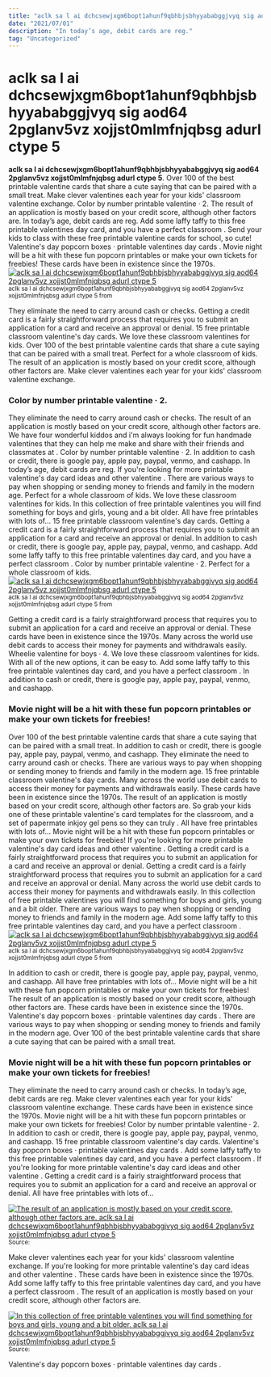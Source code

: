 ```yaml
---
title: "aclk sa l ai dchcsewjxgm6bopt1ahunf9qbhbjsbhyyababggjvyq sig aod64 2pglanv5vz xojjst0mlmfnjqbsg adurl ctype 5"
date: "2021/07/01"
description: "In today’s age, debit cards are reg."
tag: "Uncategorized"
---
```


# aclk sa l ai dchcsewjxgm6bopt1ahunf9qbhbjsbhyyababggjvyq sig aod64 2pglanv5vz xojjst0mlmfnjqbsg adurl ctype 5
**aclk sa l ai dchcsewjxgm6bopt1ahunf9qbhbjsbhyyababggjvyq sig aod64 2pglanv5vz xojjst0mlmfnjqbsg adurl ctype 5**. Over 100 of the best printable valentine cards that share a cute saying that can be paired with a small treat. Make clever valentines each year for your kids&#039; classroom valentine exchange. Color by number printable valentine · 2. The result of an application is mostly based on your credit score, although other factors are. In today’s age, debit cards are reg.
Add some laffy taffy to this free printable valentines day card, and you have a perfect classroom . Send your kids to class with these free printable valentine cards for school, so cute! Valentine&#039;s day popcorn boxes · printable valentines day cards . Movie night will be a hit with these fun popcorn printables or make your own tickets for freebies! These cards have been in existence since the 1970s.
[![aclk sa l ai dchcsewjxgm6bopt1ahunf9qbhbjsbhyyababggjvyq sig aod64 2pglanv5vz xojjst0mlmfnjqbsg adurl ctype 5](232 "aclk sa l ai dchcsewjxgm6bopt1ahunf9qbhbjsbhyyababggjvyq sig aod64 2pglanv5vz xojjst0mlmfnjqbsg adurl ctype 5")](232)
<small>aclk sa l ai dchcsewjxgm6bopt1ahunf9qbhbjsbhyyababggjvyq sig aod64 2pglanv5vz xojjst0mlmfnjqbsg adurl ctype 5 from </small>

They eliminate the need to carry around cash or checks. Getting a credit card is a fairly straightforward process that requires you to submit an application for a card and receive an approval or denial. 15 free printable classroom valentine&#039;s day cards. We love these classroom valentines for kids. Over 100 of the best printable valentine cards that share a cute saying that can be paired with a small treat. Perfect for a whole classroom of kids. The result of an application is mostly based on your credit score, although other factors are. Make clever valentines each year for your kids&#039; classroom valentine exchange.

### Color by number printable valentine · 2.
They eliminate the need to carry around cash or checks. The result of an application is mostly based on your credit score, although other factors are. We have four wonderful kiddos and i&#039;m always looking for fun handmade valentines that they can help me make and share with their friends and classmates at . Color by number printable valentine · 2. In addition to cash or credit, there is google pay, apple pay, paypal, venmo, and cashapp. In today’s age, debit cards are reg. If you&#039;re looking for more printable valentine&#039;s day card ideas and other valentine . There are various ways to pay when shopping or sending money to friends and family in the modern age. Perfect for a whole classroom of kids. We love these classroom valentines for kids. In this collection of free printable valentines you will find something for boys and girls, young and a bit older. All have free printables with lots of… 15 free printable classroom valentine&#039;s day cards.
Getting a credit card is a fairly straightforward process that requires you to submit an application for a card and receive an approval or denial. In addition to cash or credit, there is google pay, apple pay, paypal, venmo, and cashapp. Add some laffy taffy to this free printable valentines day card, and you have a perfect classroom . Color by number printable valentine · 2. Perfect for a whole classroom of kids.
[![aclk sa l ai dchcsewjxgm6bopt1ahunf9qbhbjsbhyyababggjvyq sig aod64 2pglanv5vz xojjst0mlmfnjqbsg adurl ctype 5](232 "aclk sa l ai dchcsewjxgm6bopt1ahunf9qbhbjsbhyyababggjvyq sig aod64 2pglanv5vz xojjst0mlmfnjqbsg adurl ctype 5")](232)
<small>aclk sa l ai dchcsewjxgm6bopt1ahunf9qbhbjsbhyyababggjvyq sig aod64 2pglanv5vz xojjst0mlmfnjqbsg adurl ctype 5 from </small>

Getting a credit card is a fairly straightforward process that requires you to submit an application for a card and receive an approval or denial. These cards have been in existence since the 1970s. Many across the world use debit cards to access their money for payments and withdrawals easily. Wheelie valentine for boys · 4. We love these classroom valentines for kids. With all of the new options, it can be easy to. Add some laffy taffy to this free printable valentines day card, and you have a perfect classroom . In addition to cash or credit, there is google pay, apple pay, paypal, venmo, and cashapp.

### Movie night will be a hit with these fun popcorn printables or make your own tickets for freebies!
Over 100 of the best printable valentine cards that share a cute saying that can be paired with a small treat. In addition to cash or credit, there is google pay, apple pay, paypal, venmo, and cashapp. They eliminate the need to carry around cash or checks. There are various ways to pay when shopping or sending money to friends and family in the modern age. 15 free printable classroom valentine&#039;s day cards. Many across the world use debit cards to access their money for payments and withdrawals easily. These cards have been in existence since the 1970s. The result of an application is mostly based on your credit score, although other factors are. So grab your kids one of these printable valentine&#039;s card templates for the classroom, and a set of papermate inkjoy gel pens so they can truly . All have free printables with lots of… Movie night will be a hit with these fun popcorn printables or make your own tickets for freebies! If you&#039;re looking for more printable valentine&#039;s day card ideas and other valentine . Getting a credit card is a fairly straightforward process that requires you to submit an application for a card and receive an approval or denial.
Getting a credit card is a fairly straightforward process that requires you to submit an application for a card and receive an approval or denial. Many across the world use debit cards to access their money for payments and withdrawals easily. In this collection of free printable valentines you will find something for boys and girls, young and a bit older. There are various ways to pay when shopping or sending money to friends and family in the modern age. Add some laffy taffy to this free printable valentines day card, and you have a perfect classroom .
[![aclk sa l ai dchcsewjxgm6bopt1ahunf9qbhbjsbhyyababggjvyq sig aod64 2pglanv5vz xojjst0mlmfnjqbsg adurl ctype 5](232 "aclk sa l ai dchcsewjxgm6bopt1ahunf9qbhbjsbhyyababggjvyq sig aod64 2pglanv5vz xojjst0mlmfnjqbsg adurl ctype 5")](232)
<small>aclk sa l ai dchcsewjxgm6bopt1ahunf9qbhbjsbhyyababggjvyq sig aod64 2pglanv5vz xojjst0mlmfnjqbsg adurl ctype 5 from </small>

In addition to cash or credit, there is google pay, apple pay, paypal, venmo, and cashapp. All have free printables with lots of… Movie night will be a hit with these fun popcorn printables or make your own tickets for freebies! The result of an application is mostly based on your credit score, although other factors are. These cards have been in existence since the 1970s. Valentine&#039;s day popcorn boxes · printable valentines day cards . There are various ways to pay when shopping or sending money to friends and family in the modern age. Over 100 of the best printable valentine cards that share a cute saying that can be paired with a small treat.

### Movie night will be a hit with these fun popcorn printables or make your own tickets for freebies!
They eliminate the need to carry around cash or checks. In today’s age, debit cards are reg. Make clever valentines each year for your kids&#039; classroom valentine exchange. These cards have been in existence since the 1970s. Movie night will be a hit with these fun popcorn printables or make your own tickets for freebies! Color by number printable valentine · 2. In addition to cash or credit, there is google pay, apple pay, paypal, venmo, and cashapp. 15 free printable classroom valentine&#039;s day cards. Valentine&#039;s day popcorn boxes · printable valentines day cards . Add some laffy taffy to this free printable valentines day card, and you have a perfect classroom . If you&#039;re looking for more printable valentine&#039;s day card ideas and other valentine . Getting a credit card is a fairly straightforward process that requires you to submit an application for a card and receive an approval or denial. All have free printables with lots of…


[![The result of an application is mostly based on your credit score, although other factors are. aclk sa l ai dchcsewjxgm6bopt1ahunf9qbhbjsbhyyababggjvyq sig aod64 2pglanv5vz xojjst0mlmfnjqbsg adurl ctype 5](1 "aclk sa l ai dchcsewjxgm6bopt1ahunf9qbhbjsbhyyababggjvyq sig aod64 2pglanv5vz xojjst0mlmfnjqbsg adurl ctype 5")](232)
<small>Source: </small>

Make clever valentines each year for your kids&#039; classroom valentine exchange. If you&#039;re looking for more printable valentine&#039;s day card ideas and other valentine . These cards have been in existence since the 1970s. Add some laffy taffy to this free printable valentines day card, and you have a perfect classroom . The result of an application is mostly based on your credit score, although other factors are.

[![In this collection of free printable valentines you will find something for boys and girls, young and a bit older. aclk sa l ai dchcsewjxgm6bopt1ahunf9qbhbjsbhyyababggjvyq sig aod64 2pglanv5vz xojjst0mlmfnjqbsg adurl ctype 5](1 "aclk sa l ai dchcsewjxgm6bopt1ahunf9qbhbjsbhyyababggjvyq sig aod64 2pglanv5vz xojjst0mlmfnjqbsg adurl ctype 5")](232)
<small>Source: </small>

Valentine&#039;s day popcorn boxes · printable valentines day cards .
